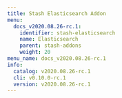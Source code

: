 ```yaml
---
title: Stash Elasticsearch Addon
menu:
  docs_v2020.08.26-rc.1:
    identifier: stash-elasticsearch
    name: Elasticsearch
    parent: stash-addons
    weight: 20
menu_name: docs_v2020.08.26-rc.1
info:
  catalog: v2020.08.26-rc.1
  cli: v0.10.0-rc.1
  version: v2020.08.26-rc.1
---
```


